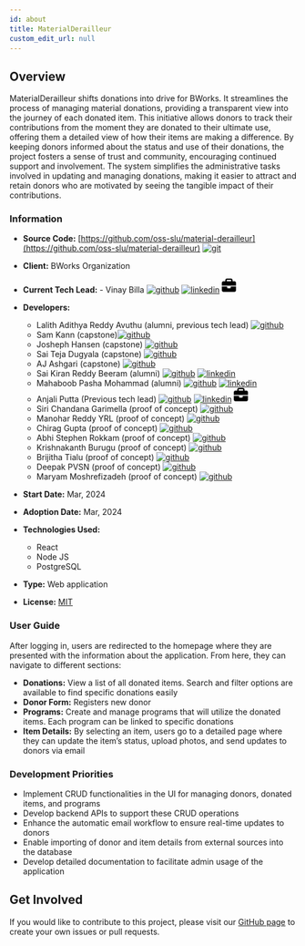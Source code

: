 ```yaml
---
id: about
title: MaterialDerailleur
custom_edit_url: null
---
```


## Overview

MaterialDerailleur shifts donations into drive for BWorks. It streamlines the process of managing material donations, providing a transparent view into the journey of each donated item. This initiative allows donors to track their contributions from the moment they are donated to their ultimate use, offering them a detailed view of how their items are making a difference. By keeping donors informed about the status and use of their donations, the project fosters a sense of trust and community, encouraging continued support and involvement. The system simplifies the administrative tasks involved in updating and managing donations, making it easier to attract and retain donors who are motivated by seeing the tangible impact of their contributions.

### Information

- **Source Code:** [https://github.com/oss-slu/material-derailleur](https://github.com/oss-slu/material-derailleur) [<img src="/img/git-alt.svg" alt="git" width="25" height="25" />](https://github.com/oss-slu/material-derailleur)
- **Client:** BWorks Organization
- **Current Tech Lead:** - Vinay Billa [<img src="/img/github.svg" alt="github" width="25" height="25" />](https://github.com/vinay-billa-slu) [<img src="/img/linkedin.svg" alt="linkedin" width="25" height="25" />](https://www.linkedin.com/in/vinay-billa-612757170/) [<img src="/img/portfolio.svg" alt="portfolio" width="25" height="25" />](https://billavinay.netlify.app/)
- **Developers:**
  - Lalith Adithya Reddy Avuthu (alumni, previous tech lead) [<img src="/img/github.svg" alt="github" width="25" height="25" />](https://github.com/alar12)
  - Sam Kann (capstone)[<img src="/img/github.svg" alt="github" width="25" height="25" />](https://github.com/dracpak)
  - Josheph Hansen (capstone) [<img src="/img/github.svg" alt="github" width="25" height="25" />](https://github.com/truffer11)
  - Sai Teja Dugyala (capstone) [<img src="/img/github.svg" alt="github" width="25" height="25" />](https://github.com/saidugyala)
  - AJ Ashgari (capstone) [<img src="/img/github.svg" alt="github" width="25" height="25" />](https://github.com/aasghari01)
  - Sai Kiran Reddy Beeram (alumni) [<img src="/img/github.svg" alt="github" width="25" height="25" />](https://github.com/saikiran0405) [<img src="/img/linkedin.svg" alt="linkedin" width="25" height="25" />](https://www.linkedin.com/in/sai-kiran-reddy-beeram-866075190/)
  - Mahaboob Pasha Mohammad (alumni) [<img src="/img/github.svg" alt="github" width="25" height="25" />](https://github.com/miabu-pashh) [<img src="/img/linkedin.svg" alt="linkedin" width="25" height="25" />](https://www.linkedin.com/in/mohammad-mahaboob-pasha/)
  - Anjali Putta (Previous tech lead) [<img src="/img/github.svg" alt="github" width="25" height="25" />](https://github.com/Anjali0407-git/) [<img src="/img/linkedin.svg" alt="linkedin" width="25" height="25" />](https://www.linkedin.com/in/anjali-putta-278164227/) [<img src="/img/portfolio.svg" alt="portfolio" width="25" height="25" />](https://anjali-official.netlify.app/)
  - Siri Chandana Garimella (proof of concept) [<img src="/img/github.svg" alt="github" width="25" height="25" />](https://github.com/SiriChandanaGarimella)
  - Manohar Reddy YRL (proof of concept) [<img src="/img/github.svg" alt="github" width="25" height="25" />](https://github.com/yrlmanoharreddy)
  - Chirag Gupta (proof of concept) [<img src="/img/github.svg" alt="github" width="25" height="25" />](https://github.com/Chirag2x)
  - Abhi Stephen Rokkam (proof of concept) [<img src="/img/github.svg" alt="github" width="25" height="25" />](https://github.com/Abhi-Stephen)
  - Krishnakanth Burugu (proof of concept) [<img src="/img/github.svg" alt="github" width="25" height="25" />](https://github.com/krishnakanth-slu)
  - Brijitha Tialu (proof of concept) [<img src="/img/github.svg" alt="github" width="25" height="25" />](https://github.com/Brijitha1609)
  - Deepak PVSN (proof of concept) [<img src="/img/github.svg" alt="github" width="25" height="25" />](https://github.com/deepak-pvsn)
  - Maryam Moshrefizadeh (proof of concept) [<img src="/img/github.svg" alt="github" width="25" height="25" />](https://github.com/Moshrefi)


- **Start Date:** Mar, 2024
- **Adoption Date:** Mar, 2024
- **Technologies Used:**
  - React
  - Node JS
  - PostgreSQL
- **Type:** Web application
- **License:** [MIT](https://opensource.org/license/mit)

### User Guide

After logging in, users are redirected to the homepage where they are presented with the information about the application. From here, they can navigate to different sections:

- **Donations:** View a list of all donated items. Search and filter options are available to find specific donations easily
- **Donor Form:** Registers new donor
- **Programs:** Create and manage programs that will utilize the donated items. Each program can be linked to specific donations
- **Item Details:** By selecting an item, users go to a detailed page where they can update the item’s status, upload photos, and send updates to donors via email

### Development Priorities

- Implement CRUD functionalities in the UI for managing donors, donated items, and programs
- Develop backend APIs to support these CRUD operations
- Enhance the automatic email workflow to ensure real-time updates to donors
- Enable importing of donor and item details from external sources into the database
- Develop detailed documentation to facilitate admin usage of the application

## Get Involved

If you would like to contribute to this project, please visit our [GitHub page](https://github.com/oss-slu/material-donor-mutual-assist) to create your own issues or pull requests.
